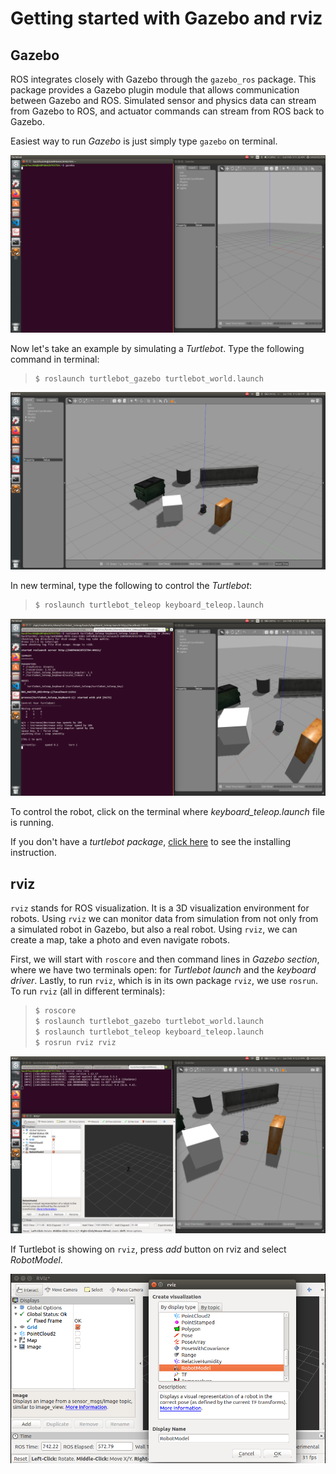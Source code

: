 # Getting started with Gazebo and rviz


## Gazebo

ROS integrates closely with Gazebo through the `gazebo_ros` package. This package provides a Gazebo plugin module that allows communication between Gazebo and ROS. Simulated sensor and physics data can stream from Gazebo to ROS, and actuator commands can stream from ROS back to Gazebo. 

Easiest way to run *Gazebo* is just simply type `gazebo` on terminal.

![1](pics/gazebo.png)

Now let's take an example by simulating a *Turtlebot*. Type the following command in terminal:

> ```sh
> $ roslaunch turtlebot_gazebo turtlebot_world.launch
> ```

![1](pics/gazebo_turtlebot.png)

In new terminal, type the following to control the *Turtlebot*:
    
> ```sh
> $ roslaunch turtlebot_teleop keyboard_teleop.launch
> ```

![1](pics/gazebo_turtlebot_teleop.png)

To control the robot, click on the terminal where *keyboard_teleop.launch* file is running.

If you don't have a *turtlebot package*, [click here](link) to see the installing instruction.

## rviz

`rviz` stands for ROS visualization. It is a 3D visualization environment for robots. Using `rviz` we can monitor data from simulation from not only from a simulated robot in Gazebo, but also a real robot. Using `rviz`, we can create a map, take a photo and even navigate robots.

First, we will start with `roscore` and then command lines  in *Gazebo section*, where we have two terminals open: for *Turtlebot launch* and the *keyboard driver*. Lastly, to run `rviz`, which is in its own package `rviz`, we use `rosrun`. 
To run `rviz` (all in different terminals):

> ```sh
> $ roscore
> $ roslaunch turtlebot_gazebo turtlebot_world.launch
> $ roslaunch turtlebot_teleop keyboard_teleop.launch
> $ rosrun rviz rviz
> ```

![1](pics/gazebo_turtlebot_rviz.png)

If Turtlebot is showing on `rviz`, press *add* button on rviz and select *RobotModel*.

![1](pics/rviz_add_robot1.png)
                    

